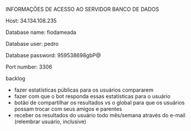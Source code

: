 INFORMAÇÕES DE ACESSO AO SERVIDOR BANCO DE DADOS

Host: 34.134.108.235

Database name: fiodameada

Database user: pedro

Database password: 959538698gbP@

Port number: 3306

backlog
- fazer estatísticas públicas para os usuários compararem
- fazer com que o bot responda essas estatísticas para o usuário
- botão de compartilhar os resultados vs o global para que os usuários possam trocar com seus amigos e parentes
- receber os resultados do usuário todo mês/semana através do e-mail (relembrar usuário, inclusive)


